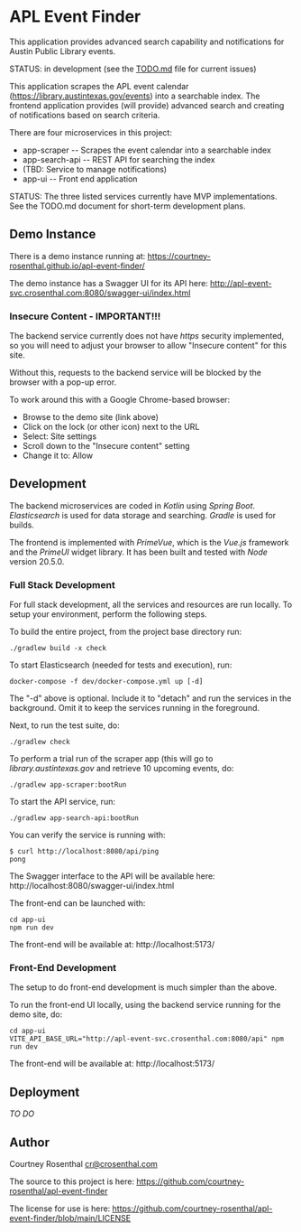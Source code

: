 # APL Event Finder

This application provides advanced search capability and notifications
for Austin Public Library events.

STATUS: in development (see the [TODO.md]() file for current issues)

This application scrapes the APL event calendar
(https://library.austintexas.gov/events) into a searchable index. The 
frontend application provides  (will provide) advanced search and creating of 
notifications based on search criteria.

There are four microservices in this project:

* app-scraper -- Scrapes the event calendar into a searchable index
* app-search-api -- REST API for searching the index
* (TBD: Service to manage notifications)
* app-ui -- Front end application

STATUS: The three listed services currently have MVP implementations.
See the TODO.md document for short-term development plans.

## Demo Instance

There is a demo instance running at:
https://courtney-rosenthal.github.io/apl-event-finder/

The demo instance has a Swagger UI for its API here:
http://apl-event-svc.crosenthal.com:8080/swagger-ui/index.html

### Insecure Content - IMPORTANT!!!

The backend service currently does not have _https_ security implemented, so 
you will need to adjust your browser to allow "Insecure content" for this site.

Without this, requests to the backend service will be blocked by the browser 
with a pop-up error.

To work around this with a Google Chrome-based browser:
  * Browse to the demo site (link above)
  * Click on the lock (or other icon) next to the URL
  * Select: Site settings
  * Scroll down to the "Insecure content" setting
  * Change it to: Allow

## Development

The backend microservices are coded in _Kotlin_ using _Spring Boot_.
_Elasticsearch_ is used for data storage and searching.
_Gradle_ is used for builds.

The frontend is implemented with _PrimeVue_,
which is the _Vue.js_ framework and the _PrimeUI_ widget library.
It has been built and tested with _Node_ version 20.5.0.

### Full Stack Development

For full stack development, all the services and resources are run locally. 
To setup your environment, perform the following steps.

To build the entire project, from the project base directory run:

    ./gradlew build -x check

To start Elasticsearch (needed for tests and execution), run:

    docker-compose -f dev/docker-compose.yml up [-d]

The "-d" above is optional. Include it to "detach" and run the services in 
the background. Omit it to keep the services running in the foreground.

Next, to run the test suite, do:

    ./gradlew check

To perform a trial run of the scraper app (this will go to
_library.austintexas.gov_ and retrieve 10 upcoming events, do:

    ./gradlew app-scraper:bootRun

To start the API service, run:

    ./gradlew app-search-api:bootRun

You can verify the service is running with:

    $ curl http://localhost:8080/api/ping
    pong

The Swagger interface to the API will be available here:
http://localhost:8080/swagger-ui/index.html

The front-end can be launched with:

    cd app-ui
    npm run dev

The front-end will be available at:
http://localhost:5173/


### Front-End Development

The setup to do front-end development is much simpler than the above.

To run the front-end UI locally, using the backend service running for the 
demo site, do:

    cd app-ui
    VITE_API_BASE_URL="http://apl-event-svc.crosenthal.com:8080/api" npm run dev

The front-end will be available at:
http://localhost:5173/

## Deployment

*TO DO*


## Author

Courtney Rosenthal <cr@crosenthal.com>

The source to this project is here:
https://github.com/courtney-rosenthal/apl-event-finder

The license for use is here:
https://github.com/courtney-rosenthal/apl-event-finder/blob/main/LICENSE
